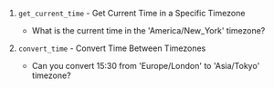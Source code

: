 1. `get_current_time` - Get Current Time in a Specific Timezone
   - What is the current time in the 'America/New_York' timezone?

2. `convert_time` - Convert Time Between Timezones
   - Can you convert 15:30 from 'Europe/London' to 'Asia/Tokyo' timezone?

